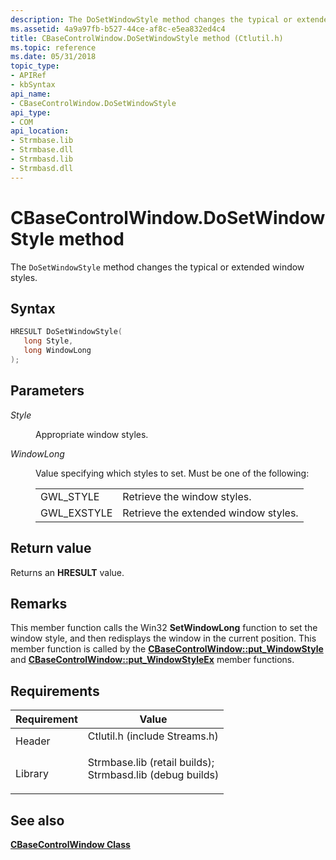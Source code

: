 ```yaml
---
description: The DoSetWindowStyle method changes the typical or extended window styles.
ms.assetid: 4a9a97fb-b527-44ce-af8c-e5ea832ed4c4
title: CBaseControlWindow.DoSetWindowStyle method (Ctlutil.h)
ms.topic: reference
ms.date: 05/31/2018
topic_type: 
- APIRef
- kbSyntax
api_name: 
- CBaseControlWindow.DoSetWindowStyle
api_type: 
- COM
api_location: 
- Strmbase.lib
- Strmbase.dll
- Strmbasd.lib
- Strmbasd.dll
---
```


# CBaseControlWindow.DoSetWindowStyle method

The `DoSetWindowStyle` method changes the typical or extended window styles.

## Syntax


```C++
HRESULT DoSetWindowStyle(
   long Style,
   long WindowLong
);
```



## Parameters

<dl> <dt>

*Style* 
</dt> <dd>

Appropriate window styles.

</dd> <dt>

*WindowLong* 
</dt> <dd>

Value specifying which styles to set. Must be one of the following:



|              |                                      |
|--------------|--------------------------------------|
| GWL\_STYLE   | Retrieve the window styles.          |
| GWL\_EXSTYLE | Retrieve the extended window styles. |



 

</dd> </dl>

## Return value

Returns an **HRESULT** value.

## Remarks

This member function calls the Win32 **SetWindowLong** function to set the window style, and then redisplays the window in the current position. This member function is called by the [**CBaseControlWindow::put\_WindowStyle**](cbasecontrolwindow-put-windowstyle.md) and [**CBaseControlWindow::put\_WindowStyleEx**](cbasecontrolwindow-put-windowstyleex.md) member functions.

## Requirements



| Requirement | Value |
|--------------------|--------------------------------------------------------------------------------------------------------------------------------------------------------------------------------------------|
| Header<br/>  | <dl> <dt>Ctlutil.h (include Streams.h)</dt> </dl>                                                                                   |
| Library<br/> | <dl> <dt>Strmbase.lib (retail builds); </dt> <dt>Strmbasd.lib (debug builds)</dt> </dl> |



## See also

<dl> <dt>

[**CBaseControlWindow Class**](cbasecontrolwindow.md)
</dt> </dl>

 

 




